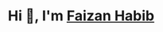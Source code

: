 <h1 align="center">Hi 👋, I'm <a href="" target="blank">
Faizan Habib</a></h1>

<!--
**faizan9cm/faizan9cm** is a ✨ _special_ ✨ repository because its `README.md` (this file) appears on your GitHub profile.
-->
